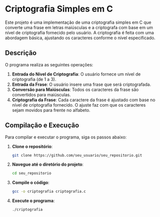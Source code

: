 # Criptografia Simples em C

Este projeto é uma implementação de uma criptografia simples em C que converte uma frase em letras maiúsculas e a criptografa com base em um nível de criptografia fornecido pelo usuário. A criptografia é feita com uma abordagem básica, ajustando os caracteres conforme o nível especificado.

## Descrição

O programa realiza as seguintes operações:

1. **Entrada do Nível de Criptografia**: O usuário fornece um nível de criptografia (de 1 a 3).
2. **Entrada da Frase**: O usuário insere uma frase que será criptografada.
3. **Conversão para Maiúsculas**: Todos os caracteres da frase são convertidos para maiúsculas.
4. **Criptografia da Frase**: Cada caractere da frase é ajustado com base no nível de criptografia fornecido. O ajuste faz com que os caracteres sejam movidos para frente no alfabeto.

## Compilação e Execução

Para compilar e executar o programa, siga os passos abaixo:

1. **Clone o repositório**:
    ```bash
    git clone https://github.com/seu_usuario/seu_repositorio.git
    ```

2. **Navegue até o diretório do projeto**:
    ```bash
    cd seu_repositorio
    ```

3. **Compile o código**:
    ```bash
    gcc -o criptografia criptografia.c
    ```

4. **Execute o programa**:
    ```bash
    ./criptografia
    ```
